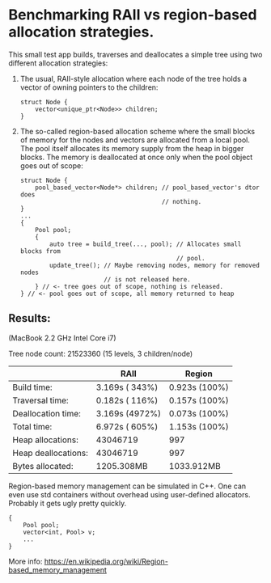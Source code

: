 # Benchmarking RAII vs region-based allocation strategies.

This small test app builds, traverses and deallocates a simple tree using two
different allocation strategies:

1. The usual, RAII-style allocation where each node of the tree holds a vector
   of owning pointers to the children:

       struct Node {
           vector<unique_ptr<Node>> children;
       }
  
2. The so-called region-based allocation scheme where the small blocks of memory
   for the nodes and vectors are allocated from a local pool. The pool itself
   allocates its memory supply from the heap in bigger blocks. The memory is
   deallocated at once only when the pool object goes out of scope:

       struct Node {
           pool_based_vector<Node*> children; // pool_based_vector's dtor does
                                              // nothing.
       }
       ...
       {
           Pool pool;
           {
               auto tree = build_tree(..., pool); // Allocates small blocks from
                                                  // pool.
               update_tree(); // Maybe removing nodes, memory for removed nodes
                              // is not released here.
           } // <- tree goes out of scope, nothing is released.
       } // <- pool goes out of scope, all memory returned to heap

## Results:
(MacBook 2.2 GHz Intel Core i7)

Tree node count: 21523360 (15 levels, 3 children/node)

|                   |         RAII    |   Region
|-------------------|-----------------|-----------------
|        Build time:|  3.169s ( 343%) |  0.923s (100%)
|    Traversal time:|  0.182s ( 116%) |  0.157s (100%)
| Deallocation time:|  3.169s (4972%) |  0.073s (100%)
|        Total time:|  6.972s ( 605%) |  1.153s (100%)
|  Heap allocations:|      43046719   |          997
|Heap deallocations:|      43046719   |          997
|   Bytes allocated:|      1205.308MB |     1033.912MB

Region-based memory management can be simulated in C++. One can even use std
containers without overhead using user-defined allocators. Probably it gets ugly
pretty quickly.

    {
        Pool pool;
        vector<int, Pool> v;
        ...
    }
    
More info: https://en.wikipedia.org/wiki/Region-based_memory_management
